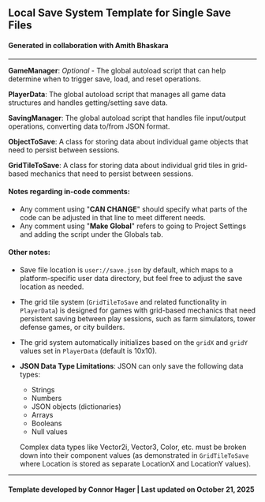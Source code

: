 ## Local Save System Template for Single Save Files
#### Generated in collaboration with Amith Bhaskara
--- 
**GameManager**: *Optional* - The global autoload script that can help determine when to trigger save, load, and reset operations.

**PlayerData**: The global autoload script that manages all game data structures and handles getting/setting save data.

**SavingManager**: The global autoload script that handles file input/output operations, converting data to/from JSON format.

**ObjectToSave**: A class for storing data about individual game objects that need to persist between sessions.

**GridTileToSave**: A class for storing data about individual grid tiles in grid-based mechanics that need to persist between sessions.

#### Notes regarding in-code comments:
* Any comment using "**CAN CHANGE**" should specify what parts of the code can be adjusted in that line to meet different needs.
* Any comment using "**Make Global**" refers to going to Project Settings and adding the script under the Globals tab.

#### Other notes:
* Save file location is `user://save.json` by default, which maps to a platform-specific user data directory, but feel free to adjust the save location as needed.
* The grid tile system (`GridTileToSave` and related functionality in `PlayerData`) is designed for games with grid-based mechanics that need persistent saving between play sessions, such as farm simulators, tower defense games, or city builders.
* The grid system automatically initializes based on the `gridX` and `gridY` values set in `PlayerData` (default is 10x10).
* **JSON Data Type Limitations**: JSON can only save the following data types:
	* Strings
	* Numbers
	* JSON objects (dictionaries)
	* Arrays
	* Booleans
	* Null values
	
	Complex data types like Vector2i, Vector3, Color, etc. must be broken down into their component values (as demonstrated in `GridTileToSave` where Location is stored as separate LocationX and LocationY values).
---
#### Template developed by Connor Hager | Last updated on October 21, 2025